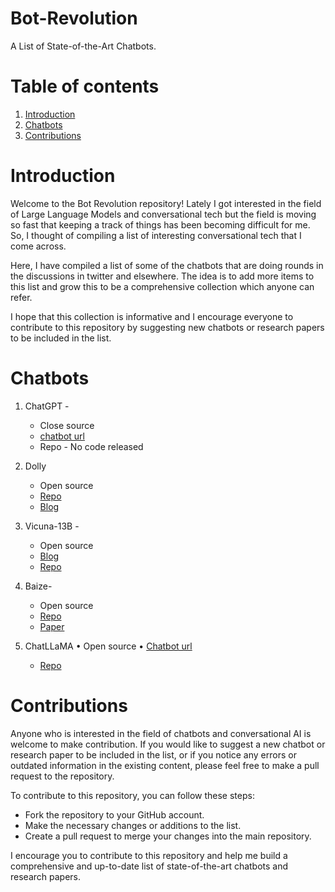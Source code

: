 # Bot-Revolution
A List of State-of-the-Art Chatbots.

# Table of contents
1. [Introduction](#Introduction)
2. [Chatbots](#Chatbots)
3. [Contributions](#Contributions)

# Introduction
Welcome to the Bot Revolution repository! Lately I got interested in the field of Large Language Models and conversational tech but the field is moving so fast that keeping a track of things has been becoming difficult for me. So, I thought of compiling a list of interesting conversational tech that I come across.

Here, I have compiled a list of some of the chatbots that are doing rounds in the discussions in twitter and elsewhere. The idea is to add more items to this list and grow this to be a comprehensive collection which anyone can refer.

I hope that this collection is informative and I encourage everyone to contribute to this repository by suggesting new chatbots or research papers to be included in the list.

# Chatbots
1. ChatGPT -
    * Close source 
	* [chatbot url](https://openai.com/blog/chatgpt)
    * Repo - No code released

2. Dolly
    * Open source
	* [Repo](https://github.com/databrickslabs/dolly)
    * [Blog](https://www.databricks.com/blog/2023/03/24/hello-dolly-democratizing-magic-chatgpt-open-models.html)

3. Vicuna-13B - 
    * Open source
	* [Blog](https://t.co/adKUFLeXM0)
    * [Repo](https://t.co/GKkIT4dhoW)

4. Baize-
	* Open source
	* [Repo](https://t.co/vRreV3f4El)
    * [Paper](https://t.co/dE4TZdPHa6)

5. ChatLLaMA
	• Open source
	• [Chatbot url](https://chatllama.baseten.co/)
    * [Repo](https://github.com/basetenlabs/alpaca-7b-truss)

# Contributions
Anyone who is interested in the field of chatbots and conversational AI is welcome to make contribution. If you would like to suggest a new chatbot or research paper to be included in the list, or if you notice any errors or outdated information in the existing content, please feel free to make a pull request to the repository.

To contribute to this repository, you can follow these steps:
* Fork the repository to your GitHub account.
* Make the necessary changes or additions to the list.
* Create a pull request to merge your changes into the main repository.

I encourage you to contribute to this repository and help me build a comprehensive and up-to-date list of state-of-the-art chatbots and research papers.
